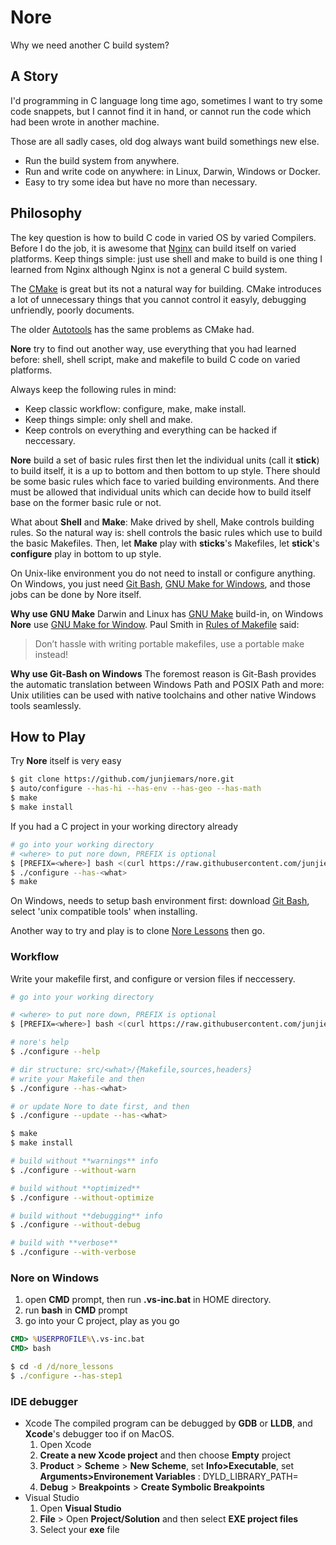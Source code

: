 # Nore
Why we need another C build system?

## A Story
I'd programming in C language long time ago, sometimes I want to try some code snappets, but I cannot find it in hand, or cannot run the code which had been wrote in another machine. 

Those are all sadly cases, old dog always want build somethings new else.
* Run the build system from anywhere.
* Run and write code on anywhere: in Linux, Darwin, Windows or Docker.
* Easy to try some idea but have no more than necessary.


## Philosophy 
The key question is how to build C code in varied OS by varied Compilers.
Before I do the job, it is awesome that [Nginx](https://www.nginx.com/resources/wiki/#) can build itself on varied platforms. Keep things simple: just use shell and make to build is one thing I learned from Nginx although Nginx is not a general C build system.

The [CMake](https://cmake.org/) is great but its not a natural way for building. CMake introduces a lot of unnecessary things that you cannot control it easyly, debugging unfriendly, poorly documents.

The older [Autotools](https://www.gnu.org/software/automake/manual/html_node/Autotools-Introduction.html) has the same problems as CMake had.

**Nore** try to find out another way, use everything that you had learned before: shell, shell script, make and makefile to build C code on varied platforms.

Always keep the following rules in mind:
* Keep classic workflow: configure, make, make install.
* Keep things simple: only shell and make.
* Keep controls on everything and everything can be hacked if neccessary.


**Nore** build a set of basic rules first then let the individual units (call it **stick**) to build itself, it is a up to bottom and then bottom to up style. There should be some basic rules which face to varied building environments. And there must be allowed that individual units which can decide how to build itself base on the former basic rule or not.

What about **Shell** and **Make**: Make drived by shell, Make controls building rules. So the natural way is: shell controls the basic rules which use to build the basic Makefiles. Then, let **Make** play with **sticks**'s Makefiles, let **stick**'s **configure** play in bottom to up style.

On Unix-like environment you do not need to install or configure anything.
On Windows, you just need [Git Bash](https://git-scm.com/downloads), 
[GNU Make for Windows](http://gnuwin32.sourceforge.net/packages/make.htm), 
and those jobs can be done by Nore itself.

**Why use GNU Make**
Darwin and Linux has [GNU Make](https://www.gnu.org/software/make/) build-in, 
on Windows **Nore** use [GNU Make for Window](http://gnuwin32.sourceforge.net/packages/make.htm).
Paul Smith in [Rules of Makefile](#http://make.mad-scientist.net/papers/rules-of-makefiles/)
said:
> Don’t hassle with writing portable makefiles, use a portable make instead!

**Why use Git-Bash on Windows**
The foremost reason is Git-Bash provides the automatic translation between Windows Path and POSIX Path and more: Unix utilities can be used with native toolchains and other native Windows tools seamlessly.


## How to Play
Try **Nore** itself is very easy
```sh
$ git clone https://github.com/junjiemars/nore.git
$ auto/configure --has-hi --has-env --has-geo --has-math
$ make
$ make install
```

If you had a C project in your working directory already
```sh
# go into your working directory
# <where> to put nore down, PREFIX is optional
$ [PREFIX=<where>] bash <(curl https://raw.githubusercontent.com/junjiemars/nore/master/bootstrap.sh)
$ ./configure --has-<what>
$ make
```

On Windows, needs to setup bash environment first:
download [Git Bash](https://git-scm.com/downloads), select 'unix compatible tools' when installing.
 

Another way to try and play is to clone [Nore Lessons](https://github.com/junjiears/nore_lessons) then go.

### Workflow
Write your makefile first, and configure or version files if neccessery.
```sh
# go into your working directory

# <where> to put nore down, PREFIX is optional
$ [PREFIX=<where>] bash <(curl https://raw.githubusercontent.com/junjiemars/nore/master/bootstrap.sh)

# nore's help
$ ./configure --help

# dir structure: src/<what>/{Makefile,sources,headers}
# write your Makefile and then
$ ./configure --has-<what>

# or update Nore to date first, and then
$ ./configure --update --has-<what>

$ make
$ make install

# build without **warnings** info
$ ./configure --without-warn

# build without **optimized**
$ ./configure --without-optimize

# build without **debugging** info
$ ./configure --without-debug

# build with **verbose** 
$ ./configure --with-verbose
```

### Nore on Windows
1. open **CMD** prompt, then run **.vs-inc.bat** in HOME directory.
2. run **bash** in **CMD** prompt
3. go into your C project, play as you go
```cmd
CMD> %USERPROFILE%\.vs-inc.bat
CMD> bash

$ cd -d /d/nore_lessons
$ ./configure --has-step1
```

### IDE debugger
* Xcode
The compiled program can be debugged by **GDB** or **LLDB**, and **Xcode**'s debugger too if on MacOS.
  1. Open Xcode
  2. **Create a new Xcode project** and then choose **Empty** project
  4. **Product** > **Scheme** > **New Scheme**, set **Info>Executable**, 
  set **Arguments>Environement Variables** : DYLD_LIBRARY_PATH=<where-lib>
  7. **Debug** > **Breakpoints** > **Create Symbolic Breakpoints**
* Visual Studio
  1. Open **Visual Studio**
  2. **File** > Open **Project/Solution** and then select **EXE project files**
  3. Select your **exe** file 
